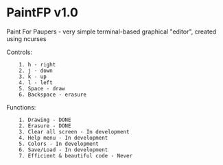 # PaintFP v1.0
Paint For Paupers - very simple terminal-based graphical "editor", created using ncurses

Controls:
  
        1. h - right
        2. j - down
        3. k - up
        4. l - left   
        5. Space - draw
        6. Backspace - erasure

Functions: 
 
	    1. Drawing - DONE
	    2. Erasure - DONE
	    3. Clear all screen - In development 
  	    4. Help menu - In development 
 	    5. Colors - In development 
  	    6. Save/Load - In development 
  	    7. Efficient & beautiful code - Never
